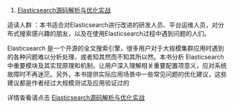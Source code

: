 1. [Elasticsearch源码解析与优化实战](https://union-click.jd.com/jdc?e=&p=AyIGZRprFQEXAFYdWhcyVlgNRQQlW1dCFFlQCxxKQgFHRE5XDVULR0UVARcAVh1aFx1LQglGa1J9G2NXExBTZ1JlMQE7fWdoBlF%2BKFMOHjdUK1sUAxAGUxpYEgEiN1Uca0NsEgZUGloUBxICVitaJQIVB1AbXhMHFAddHFolBRIOZR5YFAARBVYcRxUHGgVQH2slMhE3ZStbJQEiRTsfCRJREARWEgxFChsCVB5bRlBAVVUfXhQCE1QCEwkRViIFVBpfHA%3D%3D)

<script type="text/javascript">var jd_union_pid="3003361822";var jd_union_euid="";</script><script async type="text/javascript" src="//ads-union.jd.com/static/js/union.js"></script>

适读人群 ：本书适合对Elasticsearch进行改进的研发人员、平台运维人员，对分布式搜索感兴趣的朋友，以及在使用Elasticsearch过程中遇到问题的人们。

Elasticsearch 是一个开源的全文搜索引擎，很多用户对于大规模集群应用时遇到的各种问题难以分析处理，或者知其然而不知其所以然。本书分析 Elasticsearch 中重要模块及其实现原理和机制，让用户深入理解相关重要配置项意义，应对系统故障时不再迷茫。另外，本书提供实际应用场景中一些常见问题的优化建议，这些建议都是作者经过大规模测试及应用验证过的

详情查看请点击 [Elasticsearch源码解析与优化实战](2.md)